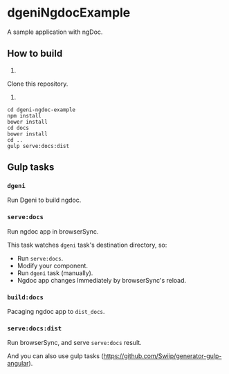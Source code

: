 # dgeniNgdocExample

A sample application with ngDoc.

## How to build

1.
Clone this repository.

1. 

```
cd dgeni-ngdoc-example
npm install
bower install
cd docs
bower install
cd ..
gulp serve:docs:dist
```

## Gulp tasks

### `dgeni`
Run Dgeni to build ngdoc.

### `serve:docs`
Run ngdoc app in browserSync.

This task watches `dgeni` task's destination directory, so:

+ Run `serve:docs`.
+ Modify your component.
+ Run `dgeni` task (manually).
+ Ngdoc app changes Immediately by browserSync's reload. 

### `build:docs`
Pacaging ngdoc app to `dist_docs`.

### `serve:docs:dist`
Run browserSync, and serve `serve:docs` result.


And you can also use gulp tasks (https://github.com/Swiip/generator-gulp-angular).

